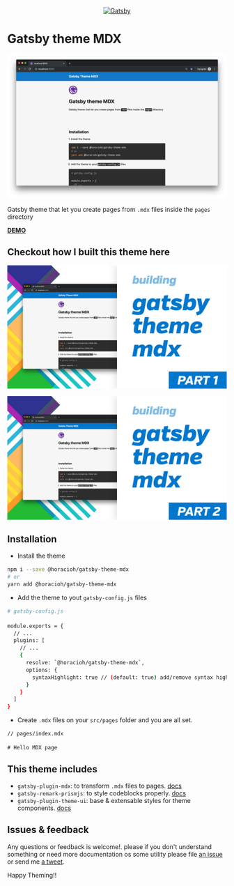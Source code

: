 <p align="center">
  <a href="https://www.gatsbyjs.org">
    <img alt="Gatsby" src="https://www.gatsbyjs.org/monogram.svg" width="60" />
  </a>
</p>

# Gatsby theme MDX

![screenshot](./screenshot.png)

Gatsby theme that let you create pages from `.mdx` files inside the `pages` directory

[**DEMO**](https://gatsby-theme-mdx.netlify.com/)

## Checkout how I built this theme here

[![Building gatsby-theme-mdx - Part 1](../mdx_1.jpg)](https://www.youtube.com/watch?v=nSBGdZ4BICw)

[![Building gatsby-theme-mdx - Part 2](../mdx_2.jpg)](https://www.youtube.com/watch?v=jKrWGaPGRDo)

## Installation

- Install the theme

```bash
npm i --save @horacioh/gatsby-theme-mdx
# or
yarn add @horacioh/gatsby-theme-mdx
```

- Add the theme to yout `gatsby-config.js` files

```bash
# gatsby-config.js

module.exports = {
  // ...
  plugins: [
    // ...
    {
      resolve: `@horacioh/gatsby-theme-mdx`,
      options: {
        syntaxHighlight: true // (default: true) add/remove syntax highlight with `gatsby-remark-prismjs`
      }
    }
  ]
}
```

- Create `.mdx` files on your `src/pages` folder and you are all set.

```mdx
// pages/index.mdx

# Hello MDX page
```

## This theme includes

- `gatsby-plugin-mdx`: to transform `.mdx` files to pages. [docs](https://www.gatsbyjs.org/packages/gatsby-plugin-mdx/)
- `gatsby-remark-prismjs`: to style codeblocks properly. [docs](https://www.gatsbyjs.org/packages/gatsby-remark-prismjs/)
- `gatsby-plugin-theme-ui`: base & extensable styles for theme components. [docs](https://theme-ui.com/gatsby-plugin/)

## Issues & feedback

Any questions or feedback is welcome!. please if you don't understand something or need more documentation os some utility please file [an issue](https://github.com/horacioh/gatsby-theme-mdx/issues) or send me [a tweet](https://twitter.com/hhg2288).

Happy Theming!!
